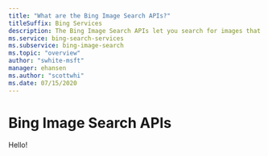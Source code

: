 ```yaml
---
title: "What are the Bing Image Search APIs?"
titleSuffix: Bing Services
description: The Bing Image Search APIs let you search for images that are relevant to the user's search query and get trending images. You can specify filter values to filter the types of images Bing returns. Results are provided as JSON.
ms.service: bing-search-services
ms.subservice: bing-image-search
ms.topic: "overview"
author: "swhite-msft"
manager: ehansen
ms.author: "scottwhi"
ms.date: 07/15/2020
---
```


# Bing Image Search APIs

Hello!